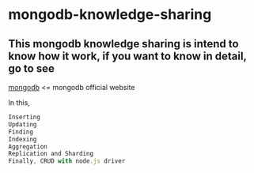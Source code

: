 # mongodb-knowledge-sharing

## This mongodb knowledge sharing is intend to know how it work, if you want to know in detail, go to see 
[mongodb](www.mongodb.com) <= mongodb official website


In this, 
``` js
Inserting
Updating
Finding
Indexing
Aggregation
Replication and Sharding
Finally, CRUD with node.js driver
